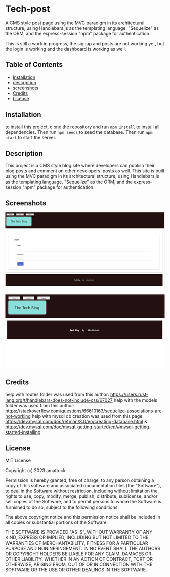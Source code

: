 # Tech-post
A CMS style post page using the MVC paradigm in its architectural structure, using Handlebars.js as the templating language, "Sequelize" as the ORM, and the express-session "npm" package for authentication.

This is still a work in progress, the signup and posts are not working yet, but the login is working and the dashboard is working as well.

## Table of Contents
* [Installation](#installation)
* [description](#description)
* [screenshots](#screenshots)
* [Credits](#credits)
* [License](#license)

## Installation
to install this project, clone the repository and run `npm install` to install all dependencies. Then run `npm seeds` to seed the database. Then run `npm start` to start the server.

## Description
This project is a CMS style blog site where developers can publish their blog posts and comment on other developers’ posts as well. This site is built using the MVC paradigm in its architectural structure, using Handlebars.js as the templating language, "Sequelize" as the ORM, and the express-session "npm" package for authentication.

## Screenshots
![Alt text](image.png)

![Alt text](image-1.png)

## Credits
help with routes folder was used from this author: https://users.rust-lang.org/t/handlebars-does-not-include-css/67027
help with the models folder was used from this author: https://stackoverflow.com/questions/66610163/sequelize-associations-are-not-working
help with mysql db creation was used from this page: https://dev.mysql.com/doc/refman/8.0/en/creating-database.html & https://dev.mysql.com/doc/mysql-getting-started/en/#mysql-getting-started-installing.



## License
MIT License

Copyright (c) 2023 amattock

Permission is hereby granted, free of charge, to any person obtaining a copy of this software and associated documentation files (the "Software"), to deal in the Software without restriction, including without limitation the rights to use, copy, modify, merge, publish, distribute, sublicense, and/or sell copies of the Software, and to permit persons to whom the Software is furnished to do so, subject to the following conditions:

The above copyright notice and this permission notice shall be included in all copies or substantial portions of the Software.

THE SOFTWARE IS PROVIDED "AS IS", WITHOUT WARRANTY OF ANY KIND, EXPRESS OR IMPLIED, INCLUDING BUT NOT LIMITED TO THE WARRANTIES OF MERCHANTABILITY, FITNESS FOR A PARTICULAR PURPOSE AND NONINFRINGEMENT. IN NO EVENT SHALL THE AUTHORS OR COPYRIGHT HOLDERS BE LIABLE FOR ANY CLAIM, DAMAGES OR OTHER LIABILITY, WHETHER IN AN ACTION OF CONTRACT, TORT OR OTHERWISE, ARISING FROM, OUT OF OR IN CONNECTION WITH THE SOFTWARE OR THE USE OR OTHER DEALINGS IN THE SOFTWARE.